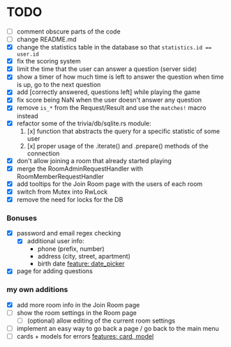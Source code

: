 # TODO
 - [ ] comment obscure parts of the code
 - [ ] change README.md
 - [x] change the statistics table in the database so that `statistics.id == user.id`
 - [x] fix the scoring system
 - [x] limit the time that the user can answer a question (server side)
 - [x] show a timer of how much time is left to answer the question
    when time is up, go to the next question
 - [x] add [correctly answered, questions left] while playing the game
 - [x] fix score being NaN when the user doesn't answer any question
 - [x] remove `is_*` from the Request/Result and use the `matches!` macro instead
 - [x] refactor some of the trivia/db/sqlite.rs module:
    1. [x] function that abstracts the query for a specific statistic of some user
    2. [x] proper usage of the .iterate() and .prepare() methods of the connection
 - [x] don't allow joining a room that already started playing
 - [x] merge the RoomAdminRequestHandler with RoomMemberRequestHandler
 - [x] add tooltips for the Join Room page with the users of each room
 - [x] switch from Mutex into RwLock
 - [x] remove the need for locks for the DB

### Bonuses
 - [x] password and email regex checking
    * [x] additional user info:
        - phone (prefix, number)
        - address (city, street, apartment)
        - birth date [feature: date_picker](https://github.com/iced-rs/iced_aw/tree/main/examples/date_picker/src/main.rs)
 - [x] page for adding questions

### my own additions
 - [x] add more room info in the Join Room page
 - [ ] show the room settings in the Room page
    * [ ] (optional) allow editing of the current room settings
 - [ ] implement an easy way to go back a page / go back to the main menu
 - [ ] cards + models for errors [features: card, model](https://github.com/iced-rs/iced_aw/tree/main/examples/model/src/main.rs)
